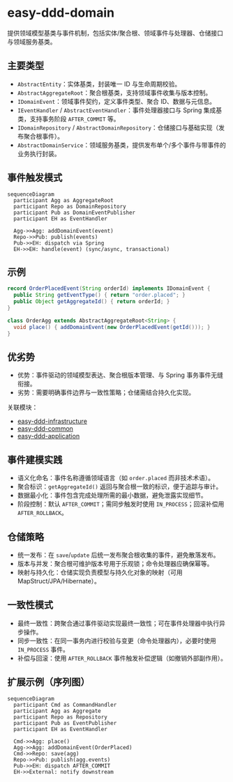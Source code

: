 # easy-ddd-domain

提供领域模型基类与事件机制，包括实体/聚合根、领域事件与处理器、仓储接口与领域服务基类。

## 主要类型
- `AbstractEntity`：实体基类，封装唯一 ID 与生命周期校验。
- `AbstractAggregateRoot`：聚合根基类，支持领域事件收集与版本控制。
- `IDomainEvent`：领域事件契约，定义事件类型、聚合 ID、数据与元信息。
- `IEventHandler` / `AbstractEventHandler`：事件处理器接口与 Spring 集成基类，支持事务阶段 `AFTER_COMMIT` 等。
- `IDomainRepository` / `AbstractDomainRepository`：仓储接口与基础实现（发布聚合根事件）。
- `AbstractDomainService`：领域服务基类，提供发布单个/多个事件与带事件的业务执行封装。

## 事件触发模式
```mermaid
sequenceDiagram
  participant Agg as AggregateRoot
  participant Repo as DomainRepository
  participant Pub as DomainEventPublisher
  participant EH as EventHandler

  Agg->>Agg: addDomainEvent(event)
  Repo->>Pub: publish(events)
  Pub->>EH: dispatch via Spring
  EH->>EH: handle(event) (sync/async, transactional)
```

## 示例
```java
record OrderPlacedEvent(String orderId) implements IDomainEvent {
  public String getEventType() { return "order.placed"; }
  public Object getAggregateId() { return orderId; }
}

class OrderAgg extends AbstractAggregateRoot<String> {
  void place() { addDomainEvent(new OrderPlacedEvent(getId())); }
}
```

## 优劣势
- 优势：事件驱动的领域模型表达、聚合根版本管理、与 Spring 事务事件无缝衔接。
- 劣势：需要明确事件边界与一致性策略；仓储需结合持久化实现。

关联模块：
- [easy-ddd-infrastructure](../easy-ddd-infrastructure/README.md)
- [easy-ddd-common](../easy-ddd-common/README.md)
- [easy-ddd-application](../easy-ddd-application/README.md)

## 事件建模实践
- 语义化命名：事件名称遵循领域语言（如 `order.placed` 而非技术术语）。
- 聚合标识：`getAggregateId()` 返回与聚合根一致的标识，便于追踪与审计。
- 数据最小化：事件包含完成处理所需的最小数据，避免泄露实现细节。
- 阶段控制：默认 `AFTER_COMMIT`；需同步触发时使用 `IN_PROCESS`；回滚补偿用 `AFTER_ROLLBACK`。

## 仓储策略
- 统一发布：在 `save`/`update` 后统一发布聚合根收集的事件，避免散落发布。
- 版本与并发：聚合根可维护版本号用于乐观锁；命令处理器应确保幂等。
- 映射与持久化：仓储实现负责模型与持久化对象的映射（可用 MapStruct/JPA/Hibernate）。

## 一致性模式
- 最终一致性：跨聚合通过事件驱动实现最终一致性；可在事件处理器中执行异步操作。
- 同步一致性：在同一事务内进行校验与变更（命令处理器内），必要时使用 `IN_PROCESS` 事件。
- 补偿与回滚：使用 `AFTER_ROLLBACK` 事件触发补偿逻辑（如撤销外部副作用）。

## 扩展示例（序列图）
```mermaid
sequenceDiagram
  participant Cmd as CommandHandler
  participant Agg as Aggregate
  participant Repo as Repository
  participant Pub as EventPublisher
  participant EH as EventHandler

  Cmd->>Agg: place()
  Agg->>Agg: addDomainEvent(OrderPlaced)
  Cmd->>Repo: save(agg)
  Repo->>Pub: publish(agg.events)
  Pub->>EH: dispatch AFTER_COMMIT
  EH->>External: notify downstream
```